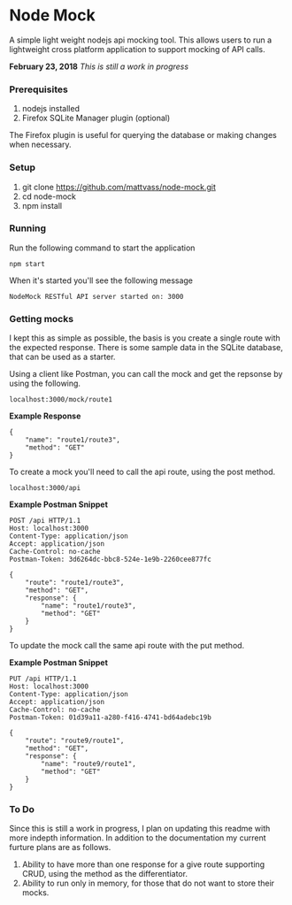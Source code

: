 # Node Mock
A simple light weight nodejs api mocking tool. This allows users to run a lightweight cross platform application to support mocking of API calls. 

**February 23, 2018** *This is still a work in progress*

### Prerequisites
1. nodejs installed
2. Firefox SQLite Manager plugin (optional)

The Firefox plugin is useful for querying the database or making changes when necessary.

### Setup
1. git clone https://github.com/mattvass/node-mock.git
2. cd node-mock
3. npm install

### Running
Run the following command to start the application

```npm start```

When it's started you'll see the following message

```
NodeMock RESTful API server started on: 3000
```

### Getting mocks
I kept this as simple as possible, the basis is you create a single route with the expected response. There is some sample data in the SQLite database, that can be used as a starter.


Using a client like Postman, you can call the mock and get the repsonse by using the following.
```
localhost:3000/mock/route1
```

**Example Response**
```
{
    "name": "route1/route3",
    "method": "GET"
}
```

To create a mock you'll need to call the api route, using the post method.
```
localhost:3000/api
```

**Example Postman Snippet**
```
POST /api HTTP/1.1
Host: localhost:3000
Content-Type: application/json
Accept: application/json
Cache-Control: no-cache
Postman-Token: 3d6264dc-bbc8-524e-1e9b-2260cee877fc

{
	"route": "route1/route3",
	"method": "GET",
	"response": { 
		"name": "route1/route3", 
		"method": "GET" 
	}
}
```

To update the mock call the same api route with the put method.

**Example Postman Snippet**
```
PUT /api HTTP/1.1
Host: localhost:3000
Content-Type: application/json
Accept: application/json
Cache-Control: no-cache
Postman-Token: 01d39a11-a280-f416-4741-bd64adebc19b

{
	"route": "route9/route1",
	"method": "GET",
	"response": {
		"name": "route9/route1",
		"method": "GET"
	}
}
```

### To Do
Since this is still a work in progress, I plan on updating this readme with more indepth information.  In addition to the documentation my current furture plans are as follows.

1. Ability to have more than one response for a give route supporting CRUD, using the method as the differentiator.
2. Ability to run only in memory, for those that do not want to store their mocks.
